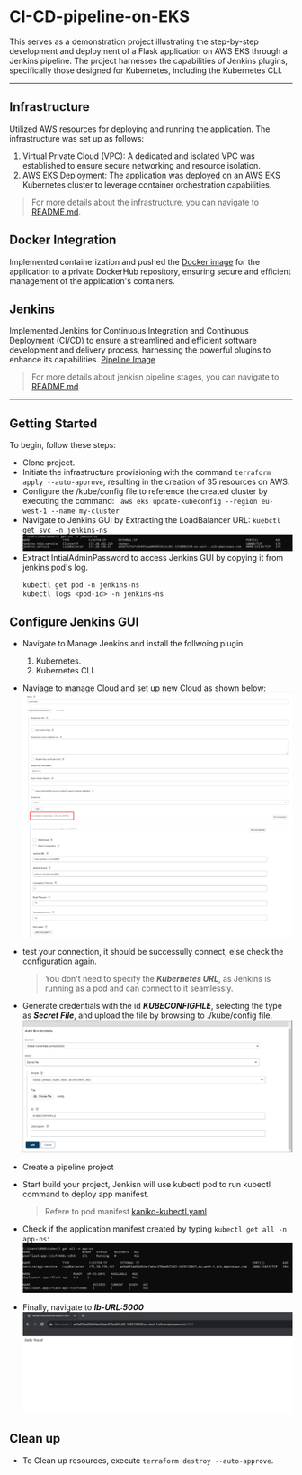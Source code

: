 # CI-CD-pipeline-on-EKS
This serves as a demonstration project illustrating the step-by-step development and deployment of a Flask application on AWS EKS through a Jenkins pipeline. The project harnesses the capabilities of Jenkins plugins, specifically those designed for Kubernetes, including the Kubernetes CLI.

---
## Infrastructure 
Utilized AWS resources for deploying and running the application. The infrastructure was set up as follows:

1. Virtual Private Cloud (VPC): A dedicated and isolated VPC was established to ensure secure networking and resource isolation.
2. AWS EKS Deployment: The application was deployed on an AWS EKS Kubernetes cluster to leverage container orchestration capabilities.
> For more details about the infrastructure, you can navigate to [README.md](./terraform/README.md).

## Docker Integration
Implemented containerization and pushed the [Docker image](./Dockerfile) for the application to a private DockerHub repository, ensuring secure and efficient management of the application's containers.


## Jenkins 
Implemented Jenkins for Continuous Integration and Continuous Deployment (CI/CD) to ensure a streamlined and efficient software development and delivery process, harnessing the powerful plugins to enhance its capabilities. [Pipeline Image](https://prnt.sc/2rERqveJyS0o)

> For more details about jenkisn pipeline stages, you can navigate to [README.md](./Jenkins/README.md).

---
## Getting Started
To begin, follow these steps:
- Clone project.
- Initiate the infrastructure provisioning with the command `terraform apply --auto-approve`, resulting in the creation of 35 resources on AWS.
- Configure the /kube/config file to reference the created cluster by executing the command: ` aws eks update-kubeconfig --region eu-west-1 --name my-cluster` 
- Navigate to Jenkins GUI by Extracting the LoadBalancer URL: `kuebctl get svc -n jenkins-ns` ![services](./Images/Services.png)
- Extract IntialAdminPassword to access Jenkins GUI by copying it from jenkins pod's log.
  ```
  kubectl get pod -n jenkins-ns
  kubectl logs <pod-id> -n jenkins-ns
  ```

## Configure Jenkins GUI 
- Navigate to Manage Jenkins and install the follwoing plugin
  1. Kubernetes.
  2. Kubernetes CLI.
- Naviage to manage Cloud and set up new Cloud as shown below: 
  ![services](./Images/cloud_1.png)
  ![services](./Images/cloud_2.png)

- test your connection, it should be successully connect, else check the configuration again.

   > You don't need to specify the ***Kubernetes URL***, as Jenkins is running as a pod and can connect to it seamlessly.

- Generate credentials with the id ***KUBECONFIGFILE***, selecting the type as ***Secret File***, and upload the file by browsing to ./kube/config file.
  ![credentails](./Images/Credentails.png)
- Create a pipeline project
- Start build your project, Jenkisn will use kubectl pod to run kubectl command to deploy app manifest.
  > Refere to pod manifest [kaniko-kubectl.yaml](./kaniko-kubectl.yaml)
- Check if the application manifest created by typing `kubectl get all -n app-ns`:
  ![app](./Images/app.png)
- Finally, navigate to ***lb-URL:5000***
    ![app](./Images/app-2.png)

## Clean up 
- To Clean up resources, execute  ` terraform destroy --auto-approve `. 
